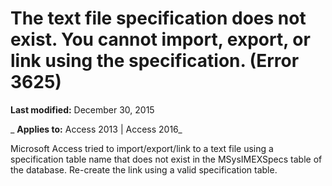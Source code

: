 
# The text file specification <name> does not exist. You cannot import, export, or link using the specification. (Error 3625)

 **Last modified:** December 30, 2015

 _ **Applies to:** Access 2013 | Access 2016_

Microsoft Access tried to import/export/link to a text file using a specification table name that does not exist in the MSysIMEXSpecs table of the database. Re-create the link using a valid specification table.

